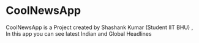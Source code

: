 # CoolNewsApp
CoolNewsApp is a Project created by Shashank Kumar (Student IIT BHU) , In this app you can see latest Indian and Global Headlines
